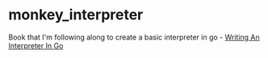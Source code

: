 # monkey_interpreter

Book that I'm following along to create a basic interpreter in go - [Writing An Interpreter In Go](https://interpreterbook.com/)
